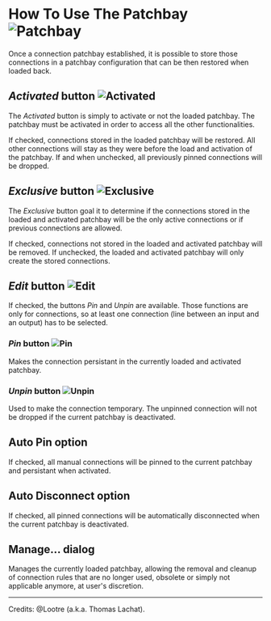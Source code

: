 # How To Use The Patchbay ![Patchbay](../src/images/itemPatchbay.png) 

Once a connection patchbay established, it is possible to store those connections in a patchbay configuration that can be then restored when loaded back.

## *Activated* button ![Activated](../src/images/itemActivate.png)

The *Activated* button is simply to activate or not the loaded patchbay. The patchbay must be activated in order to access all the other functionalities.

If checked, connections stored in the loaded patchbay will be restored. All other connections will stay as they were before the load and activation of the patchbay. If and when unchecked, all previously pinned connections will be dropped.

## *Exclusive* button ![Exclusive](../src/images/itemExclusive.png)

The *Exclusive* button goal it to determine if the connections stored in the loaded and activated patchbay will be the only active connections or if previous connections are allowed.

If checked, connections not stored in the loaded and activated patchbay will be removed. If unchecked, the loaded and activated patchbay will only create the stored connections.

## *Edit* button ![Edit](../src/images/itemEdit.png)

If checked, the buttons *Pin* and *Unpin* are available. Those functions are only for connections, so at least one connection (line between an input and an output) has to be selected.

### *Pin* button ![Pin](../src/images/itemPin.png)

Makes the connection persistant in the currently loaded and activated patchbay.

### *Unpin* button ![Unpin](../src/images/itemUnpin.png)

Used to make the connection temporary. The unpinned connection will not be dropped if the current patchbay is deactivated.

## Auto Pin option

If checked, all manual connections will be pinned to the current patchbay and persistant when activated.

## Auto Disconnect option

If checked, all pinned connections will be automatically disconnected when the current patchbay is deactivated.

## Manage... dialog

Manages the currently loaded patchbay, allowing the removal and cleanup of connection rules that are no longer used, obsolete or simply not applicable anymore, at user's discretion.


---
Credits: @Lootre (a.k.a. Thomas Lachat).
